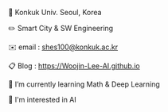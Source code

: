 🏫 Konkuk Univ. Seoul, Korea

✏️ Smart City & SW Engineering

✉️ email : shes100@konkuk.ac.kr

📋 Blog : https://Woojin-Lee-AI.github.io

🌱 I’m currently learning Math & Deep Learning

🌟 I'm interested in AI

